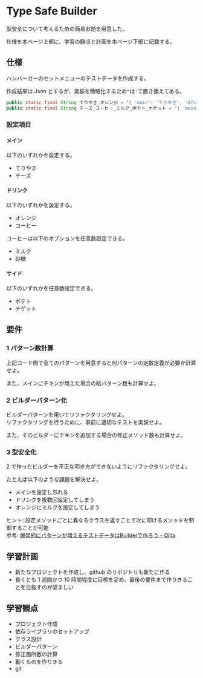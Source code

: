 # Type Safe Builder
型安全について考えるための簡易お題を用意した。

仕様を本ページ上部に、学習の観点と計画を本ページ下部に記載する。

## 仕様
ハンバーガーのセットメニューのテストデータを作成する。

作成結果は Json とするが、実装を簡略化するため`"`は`'`で置き換えてある。

```java
public static final String てりやき_オレンジ = "{ 'main': 'てりやき', 'drink': 'オレンジ', 'options': [], 'sides': [] }";
public static final String チーズ_コーヒー_ミルク_ポテト_ナゲット = "{ 'main': 'チーズ', 'drink': 'コーヒー', 'options': ['ミルク'], 'sides': ['ポテト', 'ナゲット'] }";
```

### 設定項目
#### メイン
以下のいずれかを設定する。

+ てりやき
+ チーズ

#### ドリンク
以下のいずれかを設定する。

+ オレンジ
+ コーヒー

コーヒーは以下のオプションを任意数設定できる。

+ ミルク
+ 砂糖

#### サイド
以下のいずれかを任意数設定できる。

+ ポテト
+ ナゲット

## 要件
### 1 パターン数計算
上記コード例で全てのパターンを用意すると何パターンの定数定義が必要か計算せよ。

また、メインにチキンが増えた場合の総パターン数も計算せよ。

### 2 ビルダーパターン化
ビルダーパターンを用いてリファクタリングせよ。  
リファクタリングを行うために、事前に適切なテストを実装せよ。

また、そのビルダーにチキンを追加する場合の修正メソッド数も計算せよ。

### 3 型安全化
2 で作ったビルダーを不正な叩き方ができないようにリファクタリングせよ。

たとえば以下のような課題を解決せよ。

+ メインを設定し忘れる
+ ドリンクを複数回設定してしまう
+ オレンジにミルクを設定してしまう

ヒント: 設定メソッドごとに異なるクラスを返すことで次に叩けるメソッドを制御することが可能  
参考: [爆発的にパターンが増えるテストデータはBuilderで作ろう - Qiita](https://qiita.com/suzuki-hoge/items/7dd261da5376f7d03b51)

## 学習計画
+ 新たなプロジェクトを作成し、github のリポジトリも新たに作る
+ 長くとも 1 週間かつ 10 時間程度に目標を定め、最後の要件まで作りきることを目指すのが望ましい

## 学習観点
+ プロジェクト作成
+ 依存ライブラリのセットアップ
+ クラス設計
+ ビルダーパターン
+ 修正箇所数の計算
+ 動くものを作りきる
+ git

